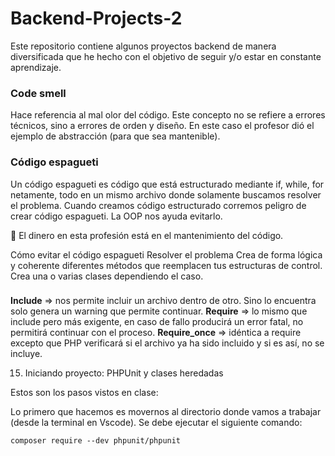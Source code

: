 # Backend-Projects-2

Este repositorio contiene algunos proyectos backend de manera diversificada que he hecho con el objetivo de seguir y/o estar en constante aprendizaje.

### Code smell
Hace referencia al mal olor del código. Este concepto no se refiere a errores técnicos, sino a errores de orden y diseño. En este caso el profesor dió el ejemplo de abstracción (para que sea mantenible).

### Código espagueti
Un código espagueti es código que está estructurado mediante if, while, for netamente, todo en un mismo archivo donde solamente buscamos resolver el problema. Cuando creamos código estructurado corremos peligro de crear código espagueti. La OOP nos ayuda evitarlo.

💸 El dinero en esta profesión está en el mantenimiento del código.

Cómo evitar el código espagueti
Resolver el problema
Crea de forma lógica y coherente diferentes métodos que reemplacen tus estructuras de control.
Crea una o varias clases dependiendo el caso.

### 
**Include** => nos permite incluir un archivo dentro de otro. Sino lo encuentra solo genera un warning que permite continuar.
**Require** => lo mismo que include pero más exigente, en caso de fallo producirá un error fatal, no permitirá continuar con el proceso.
**Require_once** => idéntica a require excepto que PHP verificará si el archivo ya ha sido incluido y si es así, no se incluye.

15. Iniciando proyecto: PHPUnit y clases heredadas

Estos son los pasos vistos en clase:

Lo primero que hacemos es movernos al directorio donde vamos a trabajar (desde la terminal en Vscode). 
Se debe ejecutar el siguiente comando:

```
composer require --dev phpunit/phpunit
```

